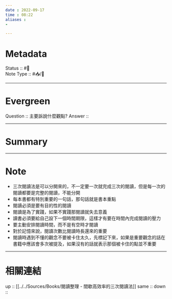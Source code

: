 ```yaml
---
date : 2022-09-17
time : 08:22
aliases :
- 

---
```


# Metadata
Status :: #🌱 <br>
Note Type :: #📥/📘 <br>

---
# Evergreen
Question :: 主要訴說什麼觀點?
Answer :: 


---

# Summary


---

# Note
- 三次閱讀法是可以分開來的，不一定要一次就完成三次的閱讀，但是每一次的閱讀都要是完整的閱讀，不能分開
- 每本書都有特別重要的一句話，那句話就是書本重點
- 閱讀必須是要有目的性的閱讀
- 閱讀是為了實踐，如果不實踐那閱讀就失去意義
- 讀書必須要給自己設下一個時間期限，這樣才有要在時間內完成閱讀的壓力
- 要主動安排閱讀時間，而不是有空時才閱讀
- 對於記憶來說，閱讀次數比閱讀時長還來的重要
- 閱讀時遇到不懂的觀念不要被卡住太久，先標記下來，如果是重要觀念的話在書籍中應該會多次被提及，如果沒有的話就表示那個被卡住的點並不重要
---

# 相關連結

up :: [[../../Sources/Books/閱讀整理 - 間歇高效率的三次閱讀法]]
same :: 
down :: 


